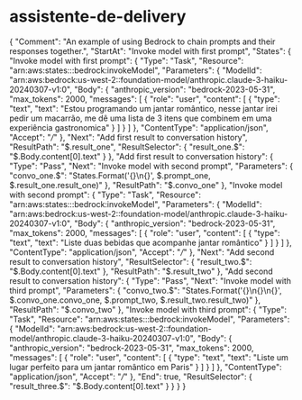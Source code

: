 # assistente-de-delivery

{
  "Comment": "An example of using Bedrock to chain prompts and their responses together.",
  "StartAt": "Invoke model with first prompt",
  "States": {
    "Invoke model with first prompt": {
      "Type": "Task",
      "Resource": "arn:aws:states:::bedrock:invokeModel",
      "Parameters": {
        "ModelId": "arn:aws:bedrock:us-west-2::foundation-model/anthropic.claude-3-haiku-20240307-v1:0",
        "Body": {
          "anthropic_version": "bedrock-2023-05-31",
          "max_tokens": 2000,
          "messages": [
            {
              "role": "user",
              "content": [
                {
                  "type": "text",
                  "text": "Estou programando um jantar romântico, nesse jantar irei pedir um macarrão, me dê uma lista de 3 itens que combinem em uma experiência gastronomica"
                }
              ]
            }
          ]
        },
        "ContentType": "application/json",
        "Accept": "*/*"
      },
      "Next": "Add first result to conversation history",
      "ResultPath": "$.result_one",
      "ResultSelector": {
        "result_one.$": "$.Body.content[0].text"
      }
    },
    "Add first result to conversation history": {
      "Type": "Pass",
      "Next": "Invoke model with second prompt",
      "Parameters": {
        "convo_one.$": "States.Format('{}\n{}', $.prompt_one, $.result_one.result_one)"
      },
      "ResultPath": "$.convo_one"
    },
    "Invoke model with second prompt": {
      "Type": "Task",
      "Resource": "arn:aws:states:::bedrock:invokeModel",
      "Parameters": {
        "ModelId": "arn:aws:bedrock:us-west-2::foundation-model/anthropic.claude-3-haiku-20240307-v1:0",
        "Body": {
          "anthropic_version": "bedrock-2023-05-31",
          "max_tokens": 2000,
          "messages": [
            {
              "role": "user",
              "content": [
                {
                  "type": "text",
                  "text": "Liste duas bebidas que acompanhe jantar romântico"
                }
              ]
            }
          ]
        },
        "ContentType": "application/json",
        "Accept": "*/*"
      },
      "Next": "Add second result to conversation history",
      "ResultSelector": {
        "result_two.$": "$.Body.content[0].text"
      },
      "ResultPath": "$.result_two"
    },
    "Add second result to conversation history": {
      "Type": "Pass",
      "Next": "Invoke model with third prompt",
      "Parameters": {
        "convo_two.$": "States.Format('{}\n{}\n{}', $.convo_one.convo_one, $.prompt_two, $.result_two.result_two)"
      },
      "ResultPath": "$.convo_two"
    },
    "Invoke model with third prompt": {
      "Type": "Task",
      "Resource": "arn:aws:states:::bedrock:invokeModel",
      "Parameters": {
        "ModelId": "arn:aws:bedrock:us-west-2::foundation-model/anthropic.claude-3-haiku-20240307-v1:0",
        "Body": {
          "anthropic_version": "bedrock-2023-05-31",
          "max_tokens": 2000,
          "messages": [
            {
              "role": "user",
              "content": [
                {
                  "type": "text",
                  "text": "Liste um lugar perfeito para um jantar romântico em Paris"
                }
              ]
            }
          ]
        },
        "ContentType": "application/json",
        "Accept": "*/*"
      },
      "End": true,
      "ResultSelector": {
        "result_three.$": "$.Body.content[0].text"
      }
    }
  }
}
